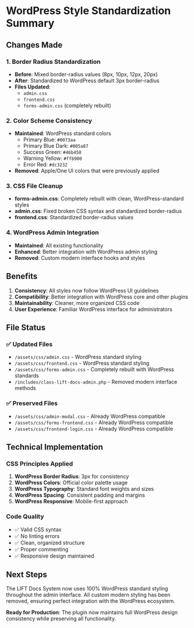 # WordPress Style Standardization Summary

## Changes Made

### 1. Border Radius Standardization
- **Before**: Mixed border-radius values (8px, 10px, 12px, 20px)
- **After**: Standardized to WordPress default 3px border-radius
- **Files Updated**:
  - `admin.css`
  - `frontend.css`
  - `forms-admin.css` (completely rebuilt)

### 2. Color Scheme Consistency
- **Maintained**: WordPress standard colors
  - Primary Blue: `#0073aa`
  - Primary Blue Dark: `#005a87`
  - Success Green: `#46b450`
  - Warning Yellow: `#ffb900`
  - Error Red: `#dc3232`
- **Removed**: Apple/One UI colors that were previously applied

### 3. CSS File Cleanup
- **forms-admin.css**: Completely rebuilt with clean, WordPress-standard styles
- **admin.css**: Fixed broken CSS syntax and standardized border-radius
- **frontend.css**: Standardized border-radius values

### 4. WordPress Admin Integration
- **Maintained**: All existing functionality
- **Enhanced**: Better integration with WordPress admin styling
- **Removed**: Custom modern interface hooks and styles

## Benefits

1. **Consistency**: All styles now follow WordPress UI guidelines
2. **Compatibility**: Better integration with WordPress core and other plugins
3. **Maintainability**: Cleaner, more organized CSS code
4. **User Experience**: Familiar WordPress interface for administrators

## File Status

### ✅ Updated Files
- `/assets/css/admin.css` - WordPress standard styling
- `/assets/css/frontend.css` - WordPress standard styling  
- `/assets/css/forms-admin.css` - Completely rebuilt with WordPress standards
- `/includes/class-lift-docs-admin.php` - Removed modern interface methods

### ✅ Preserved Files
- `/assets/css/admin-modal.css` - Already WordPress compatible
- `/assets/css/forms-frontend.css` - Already WordPress compatible
- `/assets/css/frontend-login.css` - Already WordPress compatible

## Technical Implementation

### CSS Principles Applied
1. **WordPress Border Radius**: 3px for consistency
2. **WordPress Colors**: Official color palette usage
3. **WordPress Typography**: Standard font weights and sizes
4. **WordPress Spacing**: Consistent padding and margins
5. **WordPress Responsive**: Mobile-first approach

### Code Quality
- ✅ Valid CSS syntax
- ✅ No linting errors
- ✅ Clean, organized structure
- ✅ Proper commenting
- ✅ Responsive design maintained

## Next Steps

The LIFT Docs System now uses 100% WordPress standard styling throughout the admin interface. All custom modern styling has been removed, ensuring perfect integration with the WordPress ecosystem.

**Ready for Production**: The plugin now maintains full WordPress design consistency while preserving all functionality.
